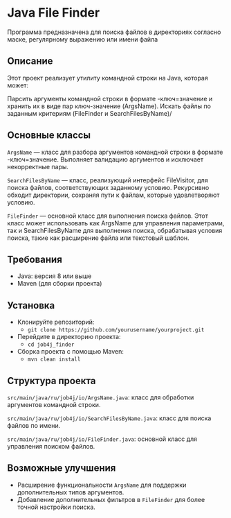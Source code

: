 # Java File Finder



Программа предназначена для поиска файлов в директориях согласно маске, регулярному выражению или имени файла


## Описание
Этот проект реализует утилиту командной строки на Java, которая может:

Парсить аргументы командной строки в формате -ключ=значение и хранить их в виде пар ключ-значение (ArgsName).
Искать файлы по заданным критериям (FileFinder и SearchFilesByName)/

## Основные классы
`ArgsName` — класс для разбора аргументов командной строки в формате -ключ=значение. Выполняет валидацию аргументов и исключает некорректные пары.

`SearchFilesByName` — класс, реализующий интерфейс FileVisitor, для поиска файлов, соответствующих заданному условию. Рекурсивно обходит директории, сохраняя пути к файлам, которые удовлетворяют условию.

`FileFinder` — основной класс для выполнения поиска файлов. Этот класс может использовать как ArgsName для управления параметрами, так и SearchFilesByName для выполнения поиска, обрабатывая условия поиска, такие как расширение файла или текстовый шаблон.

## Требования

* Java: версия 8 или выше
* Maven (для сборки проекта)


## Установка

* Клонируйте репозиторий:
  * `git clone https://github.com/yourusername/yourproject.git`
* Перейдите в директорию проекта:
  * `cd job4j_finder`
* Сборка проекта с помощью Maven:
  * `mvn clean install`


## Структура проекта

`src/main/java/ru/job4j/io/ArgsName.java`: класс для обработки аргументов командной строки.

`src/main/java/ru/job4j/io/SearchFilesByName.java`: класс для поиска файлов по имени.

`src/main/java/ru/job4j/io/FileFinder.java`: основной класс для управления поиском файлов.


## Возможные улучшения
* Расширение функциональности `ArgsName` для поддержки дополнительных типов аргументов.
* Добавление дополнительных фильтров в `FileFinder` для более точной настройки поиска.